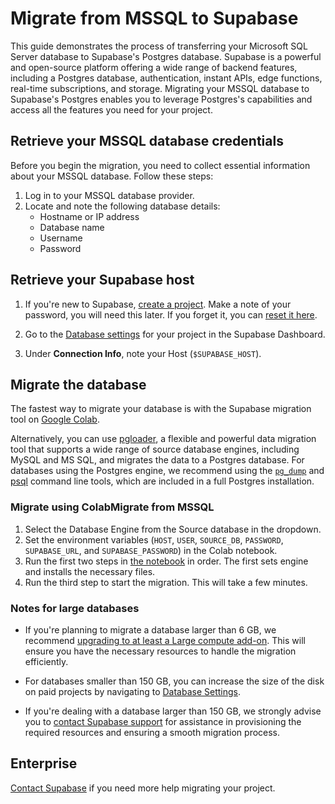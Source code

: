 # Migrate from MSSQL to Supabase

This guide demonstrates the process of transferring your Microsoft SQL Server database to Supabase's Postgres database. Supabase is a powerful and open-source platform offering a wide range of backend features, including a Postgres database, authentication, instant APIs, edge functions, real-time subscriptions, and storage. Migrating your MSSQL database to Supabase's Postgres enables you to leverage Postgres's capabilities and access all the features you need for your project.

## Retrieve your MSSQL database credentials

Before you begin the migration, you need to collect essential information about your MSSQL database. Follow these steps:

1. Log in to your MSSQL database provider.
2. Locate and note the following database details:
   - Hostname or IP address
   - Database name
   - Username
   - Password

## Retrieve your Supabase host

1. If you're new to Supabase, [create a project](https://supabase.com/dashboard).
   Make a note of your password, you will need this later. If you forget it, you can [reset it here](https://supabase.com/dashboard/project/_/settings/database).

2. Go to the [Database settings](https://supabase.com/dashboard/project/_/settings/database) for your project in the Supabase Dashboard.

3. Under **Connection Info**, note your Host (`$SUPABASE_HOST`).

## Migrate the database

The fastest way to migrate your database is with the Supabase migration tool on
[Google Colab](https://colab.research.google.com/github/mansueli/Supa-Migrate/blob/main/Amazon_RDS_to_Supabase.ipynb).

Alternatively, you can use [pgloader](https://github.com/dimitri/pgloader), a flexible and powerful data migration tool that supports a wide range of source database engines, including MySQL and MS SQL, and migrates the data to a Postgres database. For databases using the Postgres engine, we recommend using the [`pg_dump`](https://www.postgresql.org/docs/current/app-pgdump.html) and [psql](https://www.postgresql.org/docs/current/app-psql.html) command line tools, which are included in a full Postgres installation.

### Migrate using ColabMigrate from MSSQL

1. Select the Database Engine from the Source database in the dropdown.
2. Set the environment variables (`HOST`, `USER`, `SOURCE_DB`, `PASSWORD`, `SUPABASE_URL`, and `SUPABASE_PASSWORD`) in the Colab notebook.
3. Run the first two steps in [the notebook](https://colab.research.google.com/github/mansueli/Supa-Migrate/blob/main/Amazon_RDS_to_Supabase.ipynb) in order. The first sets engine and installs the necessary files.
4. Run the third step to start the migration. This will take a few minutes.

### Notes for large databases

- If you're planning to migrate a database larger than 6 GB, we recommend [upgrading to at least a Large compute add-on](https://supabase.com/docs/guides/platform/compute-add-ons). This will ensure you have the necessary resources to handle the migration efficiently.

- For databases smaller than 150 GB, you can increase the size of the disk on paid projects by navigating to [Database Settings](https://supabase.com/dashboard/project/_/settings/database).

- If you're dealing with a database larger than 150 GB, we strongly advise you to [contact Supabase support](https://supabase.com/dashboard/support/new) for assistance in provisioning the required resources and ensuring a smooth migration process.

## Enterprise

[Contact Supabase](https://forms.supabase.com/enterprise) if you need more help migrating your project.
